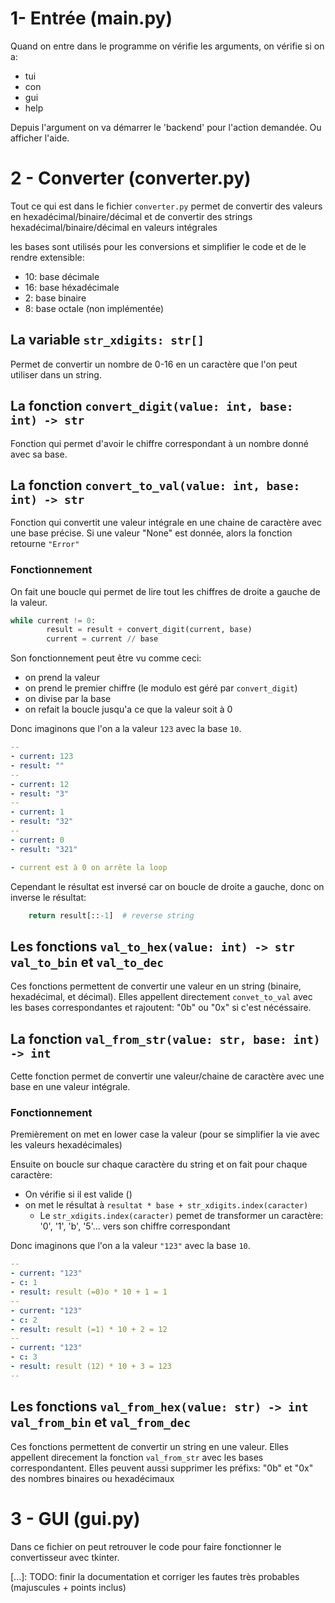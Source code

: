 
# 1- Entrée (main.py)

Quand on entre dans le programme on vérifie les arguments, on vérifie si on a:

- tui 
- con
- gui
- help

Depuis l'argument on va démarrer le 'backend' pour l'action demandée. Ou afficher l'aide.

# 2 - Converter (converter.py)


Tout ce qui est dans le fichier `converter.py` permet de convertir des valeurs en hexadécimal/binaire/décimal
et de convertir des strings hexadécimal/binaire/décimal en valeurs intégrales

les bases sont utilisés pour les conversions et simplifier le code et de le rendre extensible:
- 10: base décimale
- 16: base héxadécimale
- 2: base binaire
- 8: base octale (non implémentée)

## La variable `str_xdigits: str[]`

Permet de convertir un nombre de 0-16 en un caractère que l'on peut utiliser dans un string.

## La fonction `convert_digit(value: int, base: int) -> str` 

Fonction qui permet d'avoir le chiffre correspondant à un nombre donné avec sa base.

## La fonction `convert_to_val(value: int, base: int) -> str`

Fonction qui convertit une valeur intégrale en une chaine de caractère avec une base précise.
Si une valeur "None" est donnée, alors la fonction retourne `"Error"`

### Fonctionnement 

On fait une boucle qui permet de lire tout les chiffres de droite a gauche de la valeur. 
```py 
while current != 0:
        result = result + convert_digit(current, base)
        current = current // base
```

Son fonctionnement peut être vu comme ceci:

- on prend la valeur
- on prend le premier chiffre (le modulo est géré par `convert_digit`)
- on divise par la base
- on refait la boucle jusqu'a ce que la valeur soit à 0

Donc imaginons que l'on a la valeur `123` avec la base `10`.

```yaml
--
- current: 123
- result: ""
--
- current: 12 
- result: "3"
--
- current: 1
- result: "32"
--
- current: 0
- result: "321"

- current est à 0 on arrête la loop
```

Cependant le résultat est inversé car on boucle de droite a gauche, donc on inverse le résultat:

```py
    return result[::-1]  # reverse string
```

## Les fonctions `val_to_hex(value: int) -> str` `val_to_bin` et `val_to_dec`

Ces fonctions permettent de convertir une valeur en un string (binaire, hexadécimal, et décimal).
Elles appellent directement `convet_to_val` avec les bases correspondantes et rajoutent: "0b" ou "0x" si c'est nécéssaire.

## La fonction `val_from_str(value: str, base: int) -> int`

Cette fonction permet de convertir une valeur/chaine de caractère avec une base en une valeur intégrale.

### Fonctionnement

Premièrement on met en lower case la valeur (pour se simplifier la vie avec les valeurs hexadécimales)

Ensuite on boucle sur chaque caractère du string et on fait pour chaque caractère:

- On vérifie si il est valide ()
- on met le résultat à `resultat * base + str_xdigits.index(caracter)`
  - Le `str_xdigits.index(caracter)` pemet de transformer un caractère: '0', '1', 'b', '5'... vers son chiffre correspondant

Donc imaginons que l'on a la valeur `"123"` avec la base `10`.

```yaml
--
- current: "123"
- c: 1
- result: result (=0)o * 10 + 1 = 1
--
- current: "123"
- c: 2
- result: result (=1) * 10 + 2 = 12
--
- current: "123"
- c: 3
- result: result (12) * 10 + 3 = 123
--
```


## Les fonctions `val_from_hex(value: str) -> int` `val_from_bin` et `val_from_dec`

Ces fonctions permettent de convertir un string en une valeur. Elles appellent direcement la fonction `val_from_str` avec les bases correspondantent.
Elles peuvent aussi supprimer les préfixs: "0b" et "0x" des nombres binaires ou hexadécimaux

# 3 - GUI (gui.py)

Dans ce fichier on peut retrouver le code pour faire fonctionner le convertisseur avec tkinter. 

\[...]: TODO: finir la documentation et corriger les fautes très probables (majuscules + points inclus)
